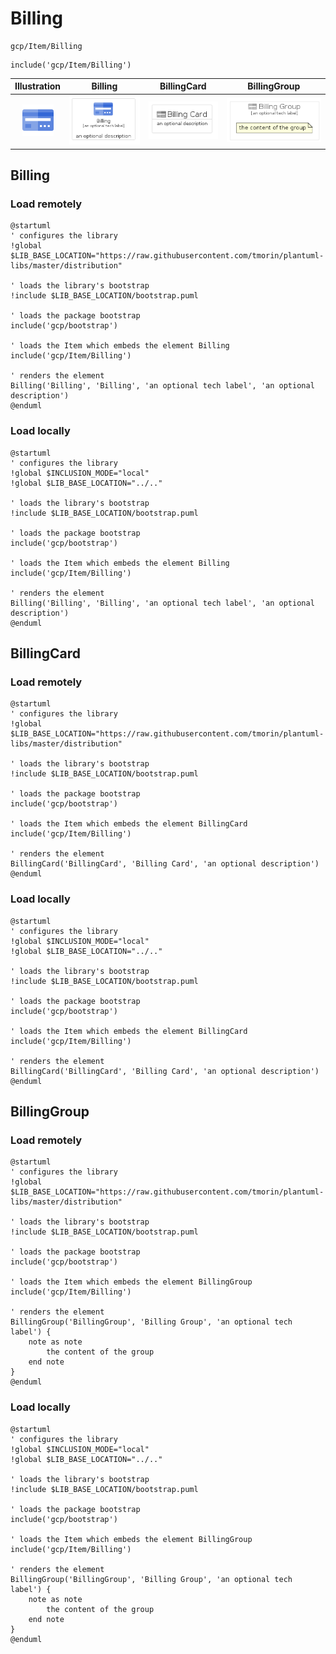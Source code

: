 # Billing


```text
gcp/Item/Billing
```

```text
include('gcp/Item/Billing')
```



| Illustration | Billing | BillingCard | BillingGroup |
| :---: | :---: | :---: | :---: |
| ![illustration for Illustration](../../gcp/Item/Billing.png) | ![illustration for Billing](../../gcp/Item/Billing.Local.png) | ![illustration for BillingCard](../../gcp/Item/BillingCard.Local.png) | ![illustration for BillingGroup](../../gcp/Item/BillingGroup.Local.png) |




## Billing

### Load remotely
```plantuml
@startuml
' configures the library
!global $LIB_BASE_LOCATION="https://raw.githubusercontent.com/tmorin/plantuml-libs/master/distribution"

' loads the library's bootstrap
!include $LIB_BASE_LOCATION/bootstrap.puml

' loads the package bootstrap
include('gcp/bootstrap')

' loads the Item which embeds the element Billing
include('gcp/Item/Billing')

' renders the element
Billing('Billing', 'Billing', 'an optional tech label', 'an optional description')
@enduml
```

### Load locally
```plantuml
@startuml
' configures the library
!global $INCLUSION_MODE="local"
!global $LIB_BASE_LOCATION="../.."

' loads the library's bootstrap
!include $LIB_BASE_LOCATION/bootstrap.puml

' loads the package bootstrap
include('gcp/bootstrap')

' loads the Item which embeds the element Billing
include('gcp/Item/Billing')

' renders the element
Billing('Billing', 'Billing', 'an optional tech label', 'an optional description')
@enduml
```

## BillingCard

### Load remotely
```plantuml
@startuml
' configures the library
!global $LIB_BASE_LOCATION="https://raw.githubusercontent.com/tmorin/plantuml-libs/master/distribution"

' loads the library's bootstrap
!include $LIB_BASE_LOCATION/bootstrap.puml

' loads the package bootstrap
include('gcp/bootstrap')

' loads the Item which embeds the element BillingCard
include('gcp/Item/Billing')

' renders the element
BillingCard('BillingCard', 'Billing Card', 'an optional description')
@enduml
```

### Load locally
```plantuml
@startuml
' configures the library
!global $INCLUSION_MODE="local"
!global $LIB_BASE_LOCATION="../.."

' loads the library's bootstrap
!include $LIB_BASE_LOCATION/bootstrap.puml

' loads the package bootstrap
include('gcp/bootstrap')

' loads the Item which embeds the element BillingCard
include('gcp/Item/Billing')

' renders the element
BillingCard('BillingCard', 'Billing Card', 'an optional description')
@enduml
```

## BillingGroup

### Load remotely
```plantuml
@startuml
' configures the library
!global $LIB_BASE_LOCATION="https://raw.githubusercontent.com/tmorin/plantuml-libs/master/distribution"

' loads the library's bootstrap
!include $LIB_BASE_LOCATION/bootstrap.puml

' loads the package bootstrap
include('gcp/bootstrap')

' loads the Item which embeds the element BillingGroup
include('gcp/Item/Billing')

' renders the element
BillingGroup('BillingGroup', 'Billing Group', 'an optional tech label') {
    note as note
        the content of the group
    end note
}
@enduml
```

### Load locally
```plantuml
@startuml
' configures the library
!global $INCLUSION_MODE="local"
!global $LIB_BASE_LOCATION="../.."

' loads the library's bootstrap
!include $LIB_BASE_LOCATION/bootstrap.puml

' loads the package bootstrap
include('gcp/bootstrap')

' loads the Item which embeds the element BillingGroup
include('gcp/Item/Billing')

' renders the element
BillingGroup('BillingGroup', 'Billing Group', 'an optional tech label') {
    note as note
        the content of the group
    end note
}
@enduml
```


